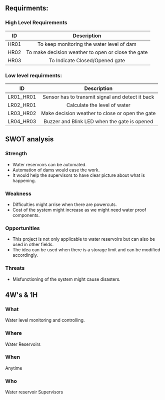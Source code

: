 ## Requirments:

### High Level Requirements

|  ID   |               Description                          |
|:-----:|:--------------------------------------------------:|
|  HR01 | To keep monitoring the water level of dam          |
|  HR02 | To make decision weather to open or close the gate |
|  HR03 | To Indicate Closed/Opened gate                     |

### Low level requirments:

|    ID       |             Description                            |
|:-----------:|:--------------------------------------------------:|
| LR01_HR01   | Sensor has to transmit signal and detect it back   |
| LR02_HR01   | Calculate the level of water                       |
| LR03_HR02   | Make decision weather to close or open the gate    |
| LR04_HR03   | Buzzer and Blink LED when the gate is opened       |


## SWOT analysis

### Strength
- Water reservoirs can be automated.
- Automation of dams would ease the work.
- It would help the supervisors to have clear picture about what is happening.

### Weakness
- Difficulties might arrise when there are powercuts.
- Cost of the system might increase as we might need water proof components. 

### Opportunities
- This project is not only applicable to water reservoirs but can also be used in other fields.
- The idea can be used when there is a storage limit and can be modified accordingly.

### Threats 
- Misfunctioning of the system might cause disasters.

## 4W's & 1H

### What 
 Water level monitoring and controlling.

### Where 
 Water Reservoirs

### When 
 Anytime 

### Who 
 Water reservoir Supervisors 